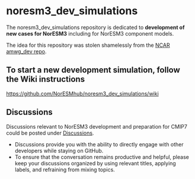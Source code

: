 # noresm3_dev_simulations

The noresm3_dev_simulations repository is dedicated to **development of new cases for NorESM3** including for NorESM3 component models.

The idea for this repository was stolen shamelessly from the [NCAR amwg_dev repo](https://github.com/NCAR/amwg_dev).

## To start a new development simulation, follow the Wiki instructions
https://github.com/NorESMhub/noresm3_dev_simulations/wiki

## Discussions
Discussions relevant to NorESM3 development and preparation for CMIP7 could be posted under [Discussions](https://github.com/NorESMhub/noresm_simulations/discussions).

- Discussions provide you with the ability to directly engage with other developers while staying on GitHub.
- To ensure that the conversation remains productive and helpful, please keep your discussions organized by using relevant titles, applying labels, and refraining from mixing topics.
